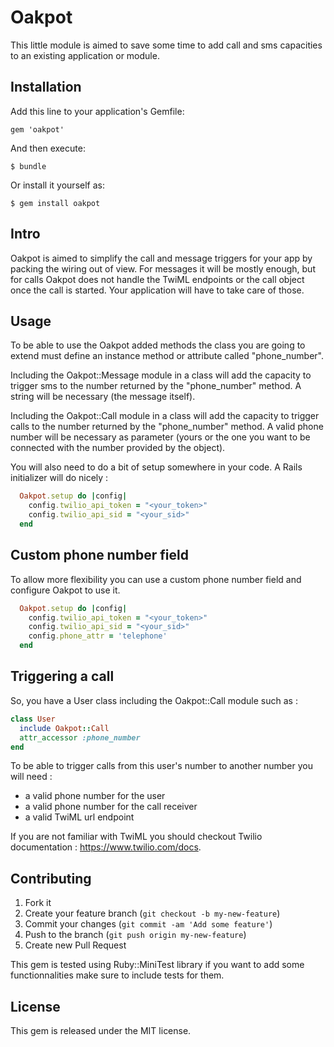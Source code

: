 # Oakpot

This little module is aimed to save some time to add call and sms capacities to an existing application or module.

## Installation

Add this line to your application's Gemfile:

    gem 'oakpot'

And then execute:

    $ bundle

Or install it yourself as:

    $ gem install oakpot

## Intro

Oakpot is aimed to simplify the call and message triggers for your app by packing the wiring out of view. For messages it will be mostly enough, but for calls Oakpot does not handle the TwiML endpoints or the call object once the call is started. Your application will have to take care of those.

## Usage

To be able to use the Oakpot added methods the class you are going to extend must define an instance method or attribute called "phone_number".

Including the Oakpot::Message module in a class will add the capacity to trigger sms to the number returned by the "phone_number" method. A string will be necessary (the message itself).

Including the Oakpot::Call module in a class will add the capacity to trigger calls to the number returned by the "phone_number" method. A valid phone number will be necessary as parameter (yours or the one you want to be connected with the number provided by the object).

You will also need to do a bit of setup somewhere in your code. A Rails initializer will do nicely :

```ruby
  Oakpot.setup do |config|
    config.twilio_api_token = "<your_token>"
    config.twilio_api_sid = "<your_sid>"
  end
```

## Custom phone number field

To allow more flexibility you can use a custom phone number field and configure Oakpot to use it.

```ruby
  Oakpot.setup do |config|
    config.twilio_api_token = "<your_token>"
    config.twilio_api_sid = "<your_sid>"
    config.phone_attr = 'telephone'
  end
```

## Triggering a call

So, you have a User class including the Oakpot::Call module such as :

```ruby
class User
  include Oakpot::Call
  attr_accessor :phone_number
end
```

To be able to trigger calls from this user's number to another number you will need :
* a valid phone number for the user
* a valid phone number for the call receiver
* a valid TwiML url endpoint

If you are not familiar with TwiML you should checkout Twilio documentation : https://www.twilio.com/docs.


## Contributing

1. Fork it
2. Create your feature branch (`git checkout -b my-new-feature`)
3. Commit your changes (`git commit -am 'Add some feature'`)
4. Push to the branch (`git push origin my-new-feature`)
5. Create new Pull Request

This gem is tested using Ruby::MiniTest library if you want to add some functionnalities make sure to include tests for them.

## License

This gem is released under the MIT license.
